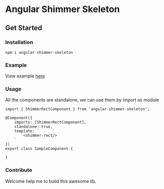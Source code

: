 # Angular Shimmer Skeleton

## Get Started

### Installation

`npm i angular-shimmer-skeleton`

### Example

View example [here](https://angular-shimmer-skeleton.netlify.app)

### Usage

All the components are standalone, we can use them by import as module

```
import { ShimmerRectComponent } from 'angular-shimmer-skeleton';

@Component({
    imports: [ShimmerRectComponent],
    standalone: true,
    template: `
        <shimmer-rect/>
    `
})
export class SampleComponent {

}
```

### Contribute

Welcome help me to build this awesome lib.
